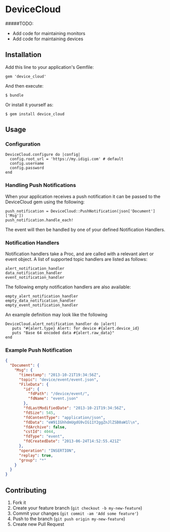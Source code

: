 # DeviceCloud

#####TODO:

* Add code for maintaining monitors
* Add code for maintaining devices

## Installation
Add this line to your application's Gemfile:

    gem 'device_cloud'

And then execute:

    $ bundle

Or install it yourself as:

    $ gem install device_cloud

## Usage

### Configuration

    DeviceCloud.configure do |config|
      config.root_url = 'https://my.idigi.com' # default
      config.username
      config.password
    end


### Handling Push Notifications

When your application receives a push notification it can be passed to the DeviceCloud gem using the following:

    push_notification = DeviceCloud::PushNotification(json['Document']['Msg'])
    push_notification.handle_each!

The event will then be handled by one of your defined Notification Handlers.

### Notification Handlers

Notification handlers take a Proc, and are called with a relevant alert or event object. A list of supported topic handlers are listed as follows:

    alert_notification_handler
    data_notification_handler
    event_notification_handler

The following empty notification handlers are also available:

    empty_alert_notification_handler
    empty_data_notification_handler
    empty_event_notification_handler

An example definition may look like the following

    DeviceCloud.alert_notification_handler do |alert|
       puts "#{alert.type} Alert: for device #{alert.device_id}
       puts "Base 64 encoded data #{alert.raw_data}"
    end


### Example Push Notification


```json
{
  "Document": {
    "Msg": {
      "timestamp": "2013-10-21T19:34:56Z",
      "topic": "device/event/event.json",
      "FileData": {
        "id": {
          "fdPath": "/device/event/",
          "fdName": "event.json"
        },
        "fdLastModifiedDate": "2013-10-21T19:34:56Z",
        "fdSize": 545,
        "fdContentType": "application/json",
        "fdData": "eW91IGhhdmUgdG9vIG11Y2ggZnJlZSB0aW1l\n",
        "fdArchive": false,
        "cstId": 4044,
        "fdType": "event",
        "fdCreatedDate": "2013-06-24T14:52:55.421Z"
      },
      "operation": "INSERTION",
      "replay": true,
      "group": "*"
    }
  }
}
```

## Contributing

1. Fork it
2. Create your feature branch (`git checkout -b my-new-feature`)
3. Commit your changes (`git commit -am 'Add some feature'`)
4. Push to the branch (`git push origin my-new-feature`)
5. Create new Pull Request
